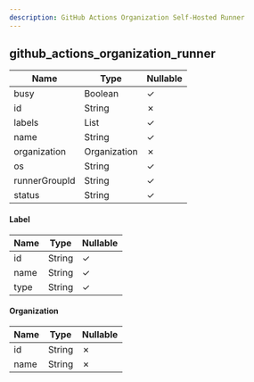 ```yaml
---
description: GitHub Actions Organization Self-Hosted Runner
---
```

github_actions_organization_runner
----------------------------------

| **Name**      | **Type**     | **Nullable** |
| ------------- | ------------ | ------------ |
| busy          | Boolean      | &check;      |
| id            | String       | &cross;      |
| labels        | List<Label>  | &check;      |
| name          | String       | &check;      |
| organization  | Organization | &cross;      |
| os            | String       | &check;      |
| runnerGroupId | String       | &check;      |
| status        | String       | &check;      |

#### Label
| **Name** | **Type** | **Nullable** |
| -------- | -------- | ------------ |
| id       | String   | &check;      |
| name     | String   | &check;      |
| type     | String   | &check;      |

#### Organization
| **Name** | **Type** | **Nullable** |
| -------- | -------- | ------------ |
| id       | String   | &cross;      |
| name     | String   | &cross;      |
